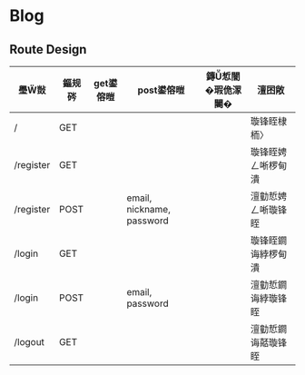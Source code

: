 # Blog
## Route Design

| 璺敱      | 鏂规硶 | get鍙傛暟 | post鍙傛暟                  | 鏄惁闇�瑕佹潈闄� | 澶囨敞         |
| --------- | ---- | ------- | ------------------------- | ------------ | ------------ |
| /         | GET  |         |                           |              | 璇锋眰棣栭〉     |
| /register | GET  |         |                           |              | 璇锋眰娉ㄥ唽椤甸潰 |
| /register | POST |         | email, nickname, password |              | 澶勭悊娉ㄥ唽璇锋眰 |
| /login    | GET  |         |                           |              | 璇锋眰鐧诲綍椤甸潰 |
| /login    | POST |         | email, password           |              | 澶勭悊鐧诲綍璇锋眰 |
| /logout   | GET  |         |                           |              | 澶勭悊鐧诲嚭璇锋眰 |

